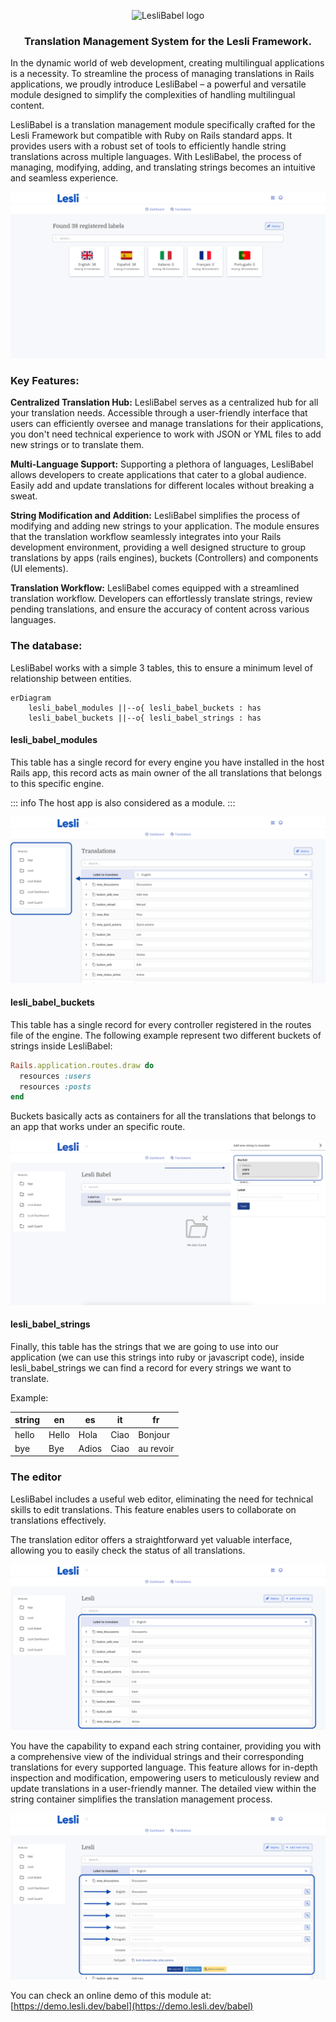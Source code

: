 
<p align="center">
	<img width="75" alt="LesliBabel logo" src="../app/assets/images/lesli_babel/babel-logo.svg" />
    <h3 align="center">Translation Management System for the Lesli Framework.</h3>
</p>

In the dynamic world of web development, creating multilingual applications is a necessity. To streamline the process of managing translations in Rails applications, we proudly introduce LesliBabel – a powerful and versatile module designed to simplify the complexities of handling multilingual content.


LesliBabel is a translation management module specifically crafted for the Lesli Framework but compatible with Ruby on Rails standard apps. It provides users with a robust set of tools to efficiently handle string translations across multiple languages. With LesliBabel, the process of managing, modifying, adding, and translating strings becomes an intuitive and seamless experience.

<img alt="LesliBabel logo" src="./images/screenshot-dashboard.png" />

### Key Features:

**Centralized Translation Hub:**
LesliBabel serves as a centralized hub for all your translation needs. Accessible through a user-friendly interface that users can efficiently oversee and manage translations for their applications, you don't need technical experience to work with JSON or YML files to add new strings or to translate them.

**Multi-Language Support:**
Supporting a plethora of languages, LesliBabel allows developers to create applications that cater to a global audience. Easily add and update translations for different locales without breaking a sweat.

**String Modification and Addition:**
LesliBabel simplifies the process of modifying and adding new strings to your application. The module ensures that the translation workflow seamlessly integrates into your Rails development environment, providing a well designed structure to group translations by apps (rails engines), buckets (Controllers) and components (UI elements).

**Translation Workflow:**
LesliBabel comes equipped with a streamlined translation workflow. Developers can effortlessly translate strings, review pending translations, and ensure the accuracy of content across various languages.


### The database:

LesliBabel works with a simple 3 tables, this to ensure a minimum level of relationship between entities.

```mermaid
erDiagram
    lesli_babel_modules ||--o{ lesli_babel_buckets : has
    lesli_babel_buckets ||--o{ lesli_babel_strings : has

```


#### lesli_babel_modules

This table has a single record for every engine you have installed in the host Rails app, this record acts as main owner of the all translations that belongs to this specific engine.

::: info
The host app is also considered as a module.
:::

<img alt="LesliBabel logo" src="./images/screenshot-translations-sidebar.png" />


#### lesli_babel_buckets

This table has a single record for every controller registered in the routes file of the engine. The following example represent two different buckets of strings inside LesliBabel:

```ruby
Rails.application.routes.draw do
  resources :users
  resources :posts
end
```

Buckets basically acts as containers for all the translations that belongs to an app that works under an specific route.

<img alt="LesliBabel logo" src="./images/screenshot-translations-buckets.png" />


#### lesli_babel_strings

Finally, this table has the strings that we are going to use into our application (we can use this strings into ruby or javascript code), inside lesli_babel_strings we can find a record for every strings we want to translate.

Example:

| string | en | es | it | fr |
|---	|---	|---	|---	|---	|
| hello | Hello | Hola | Ciao | Bonjour |
| bye | Bye | Adios | Ciao | au revoir |


### The editor
LesliBabel includes a useful web editor, eliminating the need for technical skills to edit translations. This feature enables users to collaborate on translations effectively.

The translation editor offers a straightforward yet valuable interface, allowing you to easily check the status of all translations.

<img alt="LesliBabel logo" src="./images/screenshot-translations-editor.png" />


You have the capability to expand each string container, providing you with a comprehensive view of the individual strings and their corresponding translations for every supported language. This feature allows for in-depth inspection and modification, empowering users to meticulously review and update translations in a user-friendly manner. The detailed view within the string container simplifies the translation management process.

<img alt="LesliBabel logo" src="./images/screenshot-translations-editor-string.png" />


You can check an online demo of this module at: [https://demo.lesli.dev/babel](https://demo.lesli.dev/babel)
